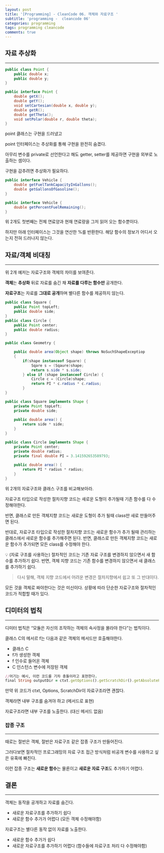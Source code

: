 ```yaml
---
layout: post
title: '[Programming] - CleanCode 06. 객체와 자료구조 '
subtitle: 'programming -  cleancode 06'
categories: programming
tags: programming cleancode
comments: true
---
```


## 자료 추상화

---

```java
public class Point {
	public double x;
	public double y;
}
```

```java
public interface Point {
	double getX();
	double getY();
	void setCartesian(double x, double y);
	double getR();
	double getTheta();
	void setPolar(double r, double theta);
}
```

point 클래스는 구현을 드러냈고

point 인터페이스는 추상화를 통해 구현을 완전히 숨겼다.

아무리 변수를 private로 선언한다고 해도 getter, setter를 제공하면 구현을 외부로 노출하는 셈이다.

구현을 감추려면 추상화가 필요하다.

```java
public interface Vehicle {
	double getFuelTankCapacityInGallons();
	double getGallonsOfGasoline();
}
```

```java
public interface Vehicle {
	double getPercentFuelRemaining();
}
```

위 2개도 첫번째는 전체 연료양과 현재 연료량을 그저 읽어 오는 함수뿐이다.

하지만 아래 인터페이스는 그것을 연산한 %를 반환한다. 해당 함수의 정보가 어디서 오는지 전혀 드러나지 않는다.

## 자료/객체 비대칭

---

위 2개 예저는 자료구조와 객체의 차이를 보여준다.

**객체**는 **추상화** 뒤로 자료를 숨긴 채 **자료를 다루는 함수만** 공개한다.

**자료구조**는 자료를 **그대로 공개**하며 별다른 함수를 제공하지 않는다.

```java
public class Square {
	public Point topLeft;
	public double side;
}
public class Circle {
	public Point center;
	public double radius;
}

public class Geometry {

	public double area(Object shape) throws NoSuchShapeExceptiop
	{
		if(shape instanceof Square) {
			Sqare s = (Sqaure)shape;
			return s.side * s.side;
		} else if (shape instanceof Circle) {
			Circle c = (Circle)shape;
			return PI * c.radius * c.radius;
		}
}

```

```java
public class Square implements Shape {
	private Point topLeft;
	private double side;
	
	public double area() {
		return side * side;
	}
}

public class Circle implements Shape {
	private Point center;
	private double radius;
	private final double PI = 3.141592653589793;
	
	public double area() {
		return PI * radius * radius;
	}
}
```

위 2개의 자료구조와 클래스 구조를 비교해보아라.

자료구조 타입으로 작성한 절차지향 코드는 새로운 도형이 추가될때 기존 함수를 다 수정해야한다.

반면, 클래스로 만든 객체지향 코드는 새로운 도형이 추가 될때 class만 새로 만들어주면 된다.

반대로, 자료구조 타입으로 작성한 절차지향 코드는 새로운 함수가 추가 될때 관리하는 클래스에서 새로운 함수를 추가해주면 된다.
반면, 클래스로 만든 객체지향 코드는 새로운 함수가 추가되면 모든 class를 수정해야 한다.

<aside>
💡 (자료 구조를 사용하는) 절차적인 코드는 기존 자료 구조를 변경하지 않으면서 새 함수를 추가하기 쉽다.
반면, 객체 지향 코드는 기존 함수를 변경하지 않으면서 새 클래스를 추가하기 쉽다.

</aside>

> 다시 말해, 객체 지향 코드에서 어려운 변경은 절차지향에서 쉽고 또 그 반대이다.
> 

모든 것을 객체로 짜야한다는 것은 미신이다. 상황에 따라 단순한 자료구조와 절차적인 코드가 적합할 때가 있다.

## 디미터의 법칙

---

디미터 법칙은 “모듈은 자신의 조작하는 객체의 속사정을 몰라야 한다"는 법칙이다.

클래스 C의 메서르 f는 다음과 같은 객체의 메서드만 호출해야한다.

- 클래스 C
- f가 생성한 객체
- f 인수로 들어온 객체
- C 인스턴스 변수에 저장된 객체

```ruby
//어기는 예시, 이런 코드를 기차 충돌이라고 표현한다.
final String outputDir = ctxt.getOptions().getScratchDir().getAbsolutePath();
```

만약 위 코드가 ctxt, Options, ScratchDir이 자료구조라면 괜찮다.

객체라면 내부 구조를 숨겨야 하고 (메서드로 표현)

자료구조라면 내부 구조를 노출한다. (대신 메서드 없음)

### 잡종 구조

---

때로는 절반은 객체, 절반은 자료구조 같은 잡종 구조가 만들어진다.

그러다보면 절차적인 프로그래밍의 자료 구조 접근 방식처럼 비공개 변수를 사용하고 싶은 유혹에 빠진다.

이런 잡종 구조는 **새로운 함수**는 물론이고 **새로운 자료 구조**도 추가하기 어렵다.

## 결론

---

객체는 동작을 공개하고 자료를 숨긴다.

- 새로운 자료구조를 추가하기 쉽다
- 새로운 함수 추가가 어렵다 (모든 객체 수정해야함)

자료구조는 별다른 동작 없이 자료를 노출한다.

- 새로운 함수 추가가 쉽다
- 새로운 자료구조를 추가하기 어렵다 (함수들에 자료구조 처리 다 수정해야함)